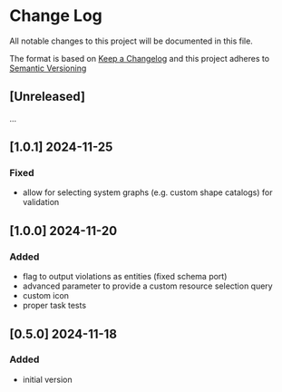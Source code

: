 # Change Log

All notable changes to this project will be documented in this file.

The format is based on [Keep a Changelog](http://keepachangelog.com/) and this project adheres to [Semantic Versioning](https://semver.org/)

## [Unreleased]

...


## [1.0.1] 2024-11-25

### Fixed

- allow for selecting system graphs (e.g. custom shape catalogs) for validation


## [1.0.0] 2024-11-20

### Added

- flag to output violations as entities (fixed schema port)
- advanced parameter to provide a custom resource selection query
- custom icon
- proper task tests


## [0.5.0] 2024-11-18

### Added

- initial version


